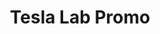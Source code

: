 ---
title: Tesla Lab Promo
category: Video
category_slug: video
source: video
image: images/works/tesla-lab-promo.png
video: https://youtu.be/pqGNOLE14CI
---